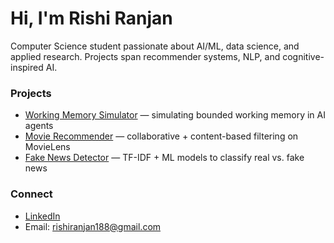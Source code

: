 # Hi, I'm Rishi Ranjan

Computer Science student passionate about AI/ML, data science, and applied research. Projects span recommender systems, NLP, and cognitive-inspired AI.

### Projects
- [Working Memory Simulator](https://github.com/your-link) — simulating bounded working memory in AI agents  
- [Movie Recommender](https://github.com/your-link) — collaborative + content-based filtering on MovieLens  
- [Fake News Detector](https://github.com/your-link) — TF-IDF + ML models to classify real vs. fake news  

### Connect
- [LinkedIn](https://www.linkedin.com/in/rishi-ranjan-010a3423a/)  
- Email: rishiranjan188@gmail.com  

